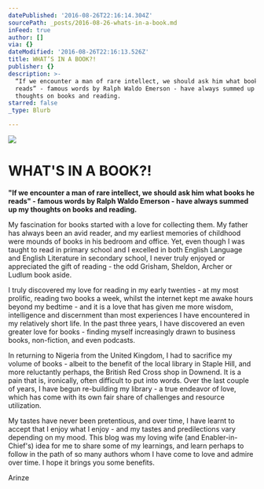 ```yaml
---
datePublished: '2016-08-26T22:16:14.304Z'
sourcePath: _posts/2016-08-26-whats-in-a-book.md
inFeed: true
author: []
via: {}
dateModified: '2016-08-26T22:16:13.526Z'
title: WHAT’S IN A BOOK?!
publisher: {}
description: >-
  “If we encounter a man of rare intellect, we should ask him what books he
  reads” - famous words by Ralph Waldo Emerson - have always summed up my
  thoughts on books and reading.
starred: false
_type: Blurb

---
```

![](https://the-grid-user-content.s3-us-west-2.amazonaws.com/a127f89d-6df7-45a9-8bb1-5de23e20c4e7.jpg)

# **WHAT'S IN A BOOK?!**

**"If we encounter a man of rare intellect, we should ask him what books he reads" - famous words by Ralph Waldo Emerson - have always summed up my thoughts on books and reading.**

My fascination for books started with a love for collecting them. My father has always been an avid reader, and my earliest memories of childhood were mounds of books in his bedroom and office. Yet, even though I was taught to read in primary school and I excelled in both English Language and English Literature in secondary school, I never truly enjoyed or appreciated the gift of reading - the odd Grisham, Sheldon, Archer or Ludlum book aside.

I truly discovered my love for reading in my early twenties - at my most prolific, reading two books a week, whilst the internet kept me awake hours beyond my bedtime - and it is a love that has given me more wisdom, intelligence and discernment than most experiences I have encountered in my relatively short life. In the past three years, I have discovered an even greater love for books - finding myself increasingly drawn to business books, non-fiction, and even podcasts.

In returning to Nigeria from the United Kingdom, I had to sacrifice my volume of books - albeit to the benefit of the local library in Staple Hill, and more reluctantly perhaps, the British Red Cross shop in Downend. It is a pain that is, ironically, often difficult to put into words. Over the last couple of years, I have begun re-building my library - a true endeavor of love, which has come with its own fair share of challenges and resource utilization.

My tastes have never been pretentious, and over time, I have learnt to accept that I enjoy what I enjoy - and my tastes and predilections vary depending on my mood. This blog was my loving wife (and Enabler-in-Chief's) idea for me to share some of my learnings, and learn perhaps to follow in the path of so many authors whom I have come to love and admire over time. I hope it brings you some benefits.

Arinze